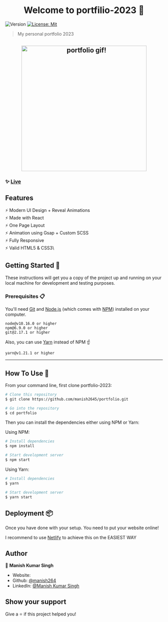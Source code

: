 <h1 align="center">Welcome to portfilio-2023 👋</h1>
<p>
  <img alt="Version" src="https://img.shields.io/badge/version-v1-blue.svg?cacheSeconds=2592000" />
  <a href="#" target="_blank">
    <img alt="License: Mit" src="https://img.shields.io/badge/License-Mit-yellow.svg" />
  </a>
</p>

> My personal portfolio 2023

<h2 align="center">
  <img src="" alt="portfolio gif!" width="400px" />
  <br>
</h2>

### ✨ [Live](https:)

## Features

⚡️ Modern UI Design + Reveal Animations\
⚡️ Made with React\
⚡️ One Page Layout\
⚡️ Animation using Gsap + Custom SCSS\
⚡️ Fully Responsive\
⚡️ Valid HTML5 & CSS3\

## Getting Started 🚀

These instructions will get you a copy of the project up and running on your local machine for development and testing purposes.

### Prerequisites 📋

You'll need [Git](https://git-scm.com) and [Node.js](https://nodejs.org/en/download/) (which comes with [NPM](http://npmjs.com)) installed on your computer.

```
node@v10.16.0 or higher
npm@6.9.0 or higher
git@2.17.1 or higher
```

Also, you can use [Yarn](https://yarnpkg.com/) instead of NPM ☝️

```
yarn@v1.21.1 or higher
```

---

## How To Use 🔧

From your command line, first clone portfolio-2023:

```bash
# Clone this repository
$ git clone https://github.com/manish2645/portfolio.git

# Go into the repository
$ cd portfolio
```

Then you can install the dependencies either using NPM or Yarn:

Using NPM:

```bash
# Install dependencies
$ npm install

# Start development server
$ npm start
```

Using Yarn:

```bash
# Install dependencies
$ yarn

# Start development server
$ yarn start
```

## Deployment 📦

Once you have done with your setup. You need to put your website online!

I recommend to use [Netlify](https://netlify.com) to achieve this on the EASIEST WAY

## Author

👤 **Manish Kumar Singh**

- Website: 
- Github: [@manish264](https://github.com/manish2645/my-portfolio-webite)
- LinkedIn: [@Manish Kumar Singh](https://www.linkedin.com/in/manish-kumar-singh-75931721a)

## Show your support

Give a ⭐️ if this project helped you!
